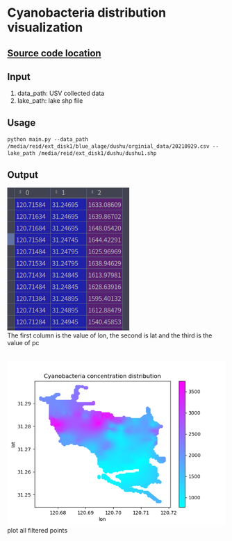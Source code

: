
# Cyanobacteria distribution visualization

## [Source code location](main.py)

## Input

1. data_path: USV collected data
2. lake_path: lake shp file

## Usage

```shell
python main.py --data_path /media/reid/ext_disk1/blue_alage/dushu/orginial_data/20210929.csv --lake_path /media/reid/ext_disk1/dushu/dushu1.shp
```

## Output

![visualization](./output1.png) \
The first column is the value of lon, the second is lat and the third is the value of pc
\
\
\
![visualization](./output.png)
plot all filtered points 



